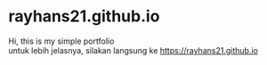 # rayhans21.github.io

Hi, this is my simple portfolio <br>
untuk lebih jelasnya, silakan langsung ke https://rayhans21.github.io
